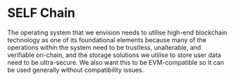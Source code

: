 # SELF Chain

The operating system that we envision needs to utilise high-end blockchain technology as one of its foundational elements because many of the operations within the system need to be trustless, unalterable, and verifiable on-chain, and the storage solutions we utilise to store user data need to be ultra-secure. We also want this to be EVM-compatible so it can be used generally without compatibility issues.
